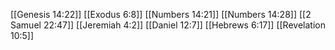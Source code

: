 [[Genesis 14:22]]
[[Exodus 6:8]]
[[Numbers 14:21]]
[[Numbers 14:28]]
[[2 Samuel 22:47]]
[[Jeremiah 4:2]]
[[Daniel 12:7]]
[[Hebrews 6:17]]
[[Revelation 10:5]]
